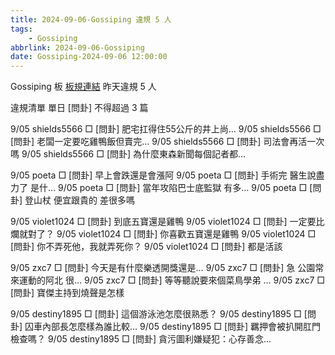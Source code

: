 ```yaml
---
title: 2024-09-06-Gossiping 違規 5 人
tags:
    - Gossiping
abbrlink: 2024-09-06-Gossiping
date: Gossiping-2024-09-06 12:00:00
---
```

Gossiping 板 [板規連結](https://www.ptt.cc/bbs/Gossiping/M.1637425085.A.07D.html)
昨天違規 5 人
<!-- more -->

違規清單
單日 [問卦] 不得超過 3 篇

9/05 shields5566 □ [問卦] 肥宅扛得住55公斤的井上尚…
9/05 shields5566 □ [問卦] 老闆一定要吃雞鴨飯但賣完…
9/05 shields5566 □ [問卦] 司法會再活一次嗎
9/05 shields5566 □ [問卦] 為什麼東森新聞每個記者都…

9/05 poeta □ [問卦] 早上會跌還是會漲阿
9/05 poeta □ [問卦] 手術完 醫生說盡力了 是什…
9/05 poeta □ [問卦] 當年攻陷巴士底監獄 有多…
9/05 poeta □ [問卦] 登山杖 便宜跟貴的 差很多嗎

9/05 violet1024 □ [問卦] 到底五寶還是雞鴨
9/05 violet1024 □ [問卦] 一定要比爛就對了？
9/05 violet1024 □ [問卦] 你喜歡五寶還是雞鴨
9/05 violet1024 □ [問卦] 你不弄死他，我就弄死你？
9/05 violet1024 □ [問卦] 都是活該

9/05 zxc7 □ [問卦] 今天是有什麼樂透開獎還是…
9/05 zxc7 □ [問卦] 急 公園常來運動的阿北 很…
9/05 zxc7 □ [問卦] 等等聽說要來個菜鳥學弟 …
9/05 zxc7 □ [問卦] 寶傑主持到燒聲是怎樣

9/05 destiny1895 □ [問卦] 這個游泳池怎麼很熟悉？
9/05 destiny1895 □ [問卦] 囚車內部長怎麼樣為誰比較…
9/05 destiny1895 □ [問卦] 羈押會被扒開肛門檢查嗎？
9/05 destiny1895 □ [問卦] 貪污圖利嫌疑犯：心存善念…